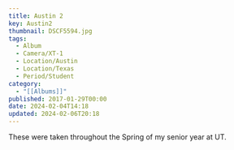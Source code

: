 ```yaml
---
title: Austin 2
key: Austin2
thumbnail: DSCF5594.jpg
tags:
  - Album
  - Camera/XT-1
  - Location/Austin
  - Location/Texas
  - Period/Student
category:
  - "[[Albums]]"
published: 2017-01-29T00:00
date: 2024-02-04T14:18
updated: 2024-02-06T20:18
---
```

These were taken throughout the Spring of my senior year at UT.
